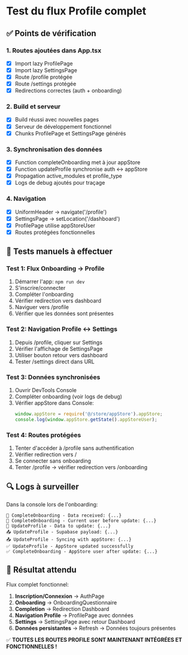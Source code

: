 # Test du flux Profile complet

## ✅ Points de vérification

### 1. Routes ajoutées dans App.tsx
- [x] Import lazy ProfilePage
- [x] Import lazy SettingsPage  
- [x] Route /profile protégée
- [x] Route /settings protégée
- [x] Redirections correctes (auth + onboarding)

### 2. Build et serveur
- [x] Build réussi avec nouvelles pages
- [x] Serveur de développement fonctionnel
- [x] Chunks ProfilePage et SettingsPage générés

### 3. Synchronisation des données
- [x] Function completeOnboarding met à jour appStore
- [x] Function updateProfile synchronise auth ↔ appStore
- [x] Propagation active_modules et profile_type
- [x] Logs de debug ajoutés pour traçage

### 4. Navigation
- [x] UniformHeader → navigate('/profile')
- [x] SettingsPage → setLocation('/dashboard') 
- [x] ProfilePage utilise appStoreUser
- [x] Routes protégées fonctionnelles

## 🧪 Tests manuels à effectuer

### Test 1: Flux Onboarding → Profile
1. Démarrer l'app: `npm run dev`
2. S'inscrire/connecter
3. Compléter l'onboarding
4. Vérifier redirection vers dashboard
5. Naviguer vers /profile
6. Vérifier que les données sont présentes

### Test 2: Navigation Profile ↔ Settings
1. Depuis /profile, cliquer sur Settings
2. Vérifier l'affichage de SettingsPage
3. Utiliser bouton retour vers dashboard
4. Tester /settings direct dans URL

### Test 3: Données synchronisées
1. Ouvrir DevTools Console
2. Compléter onboarding (voir logs de debug)
3. Vérifier appStore dans Console:
   ```js
   window.appStore = require('@/store/appStore').appStore;
   console.log(window.appStore.getState().appStoreUser);
   ```

### Test 4: Routes protégées
1. Tenter d'accéder à /profile sans authentification
2. Vérifier redirection vers /
3. Se connecter sans onboarding
4. Tenter /profile → vérifier redirection vers /onboarding

## 🔍 Logs à surveiller

Dans la console lors de l'onboarding:
```
🔄 CompleteOnboarding - Data received: {...}
🔄 CompleteOnboarding - Current user before update: {...}
🔄 UpdateProfile - Data to update: {...}
📤 UpdateProfile - Supabase payload: {...}
📤 UpdateProfile - Syncing with appStore: {...}
✅ UpdateProfile - AppStore updated successfully
✅ CompleteOnboarding - AppStore user after update: {...}
```

## 🎯 Résultat attendu

Flux complet fonctionnel:
1. **Inscription/Connexion** → AuthPage
2. **Onboarding** → OnboardingQuestionnaire  
3. **Completion** → Redirection Dashboard
4. **Navigation Profile** → ProfilePage avec données
5. **Settings** → SettingsPage avec retour Dashboard
6. **Données persistantes** → Refresh → Données toujours présentes

✅ **TOUTES LES ROUTES PROFILE SONT MAINTENANT INTÉGRÉES ET FONCTIONNELLES !**